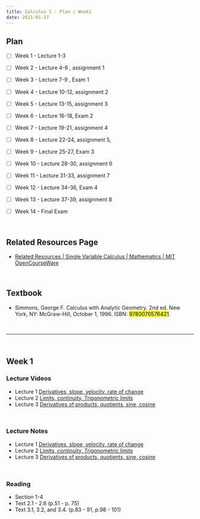 ```yaml
---
title: Calculus 1 - Plan / Week1
date: 2021-01-17
---
```



## Plan 

- [ ] Week 1 - Lecture 1-3 

- [ ] Week 2 - Lecture 4-6 , assignment 1

- [ ] Week 3 - Lecture 7-9 , Exam 1

- [ ] Week 4 - Lecture 10-12, assignment 2

- [ ] Week 5 - Lecture 13-15, assignment 3

- [ ] Week 6 - Lecture 16-18, Exam 2

- [ ] Week 7 - Lecture 19-21, assignment 4

- [ ] Week 8 - Lecture 22-24, assignment 5, 

- [ ] Week 9 - Lecture 25-27, Exam 3

- [ ] Week 10 - Lecture 28-30, assignment 6

- [ ] Week 11 - Lecture 31-33, assignment 7

- [ ] Week 12 - Lecture 34-36,  Exam 4

- [ ] Week 13 - Lecture 37-39,  assignment 8  

- [ ] Week 14 - Final Exam
<br>

## Related Resources Page
* [Related Resources | Single Variable Calculus | Mathematics | MIT OpenCourseWare](https://ocw.mit.edu/courses/mathematics/18-01-single-variable-calculus-fall-2006/related-resources/)
<br>

## Textbook 
* Simmons, George F. Calculus with Analytic Geometry. 2nd ed. New York, NY: McGraw-Hill, October 1, 1996. ISBN: <mark>9780070576421</mark>.
<br>

---
<br>

## Week 1
### Lecture Videos
* Lecture 1  [Derivatives, slope, velocity, rate of change](https://www.youtube.com/watch?v=7K1sB05pE0A&list=PL590CCC2BC5AF3BC1&index=1)
* Lecture 2 [Limits, continuity, Trigonometric limits](https://www.youtube.com/watch?v=ryLdyDrBfvI&list=PL590CCC2BC5AF3BC1&index=2)
* Lecture 3 [Derivatives of products, quotients, sine, cosine](https://www.youtube.com/watch?v=kCPVBl953eY&list=PL590CCC2BC5AF3BC1&index=3)
<br>

### Lecture Notes
* Lecture 1 [Derivatives, slope, velocity, rate of change](https://drive.google.com/file/d/1WZNoDDmrc8HYfUGRS99VMUCRS_DZx-LA/view?usp=sharing)
* Lecture 2 [Limits, continuity, Trigonometric limits](https://drive.google.com/file/d/1I7LiitEr7tIs0Z9_NWWu7RqrXZlRFEHa/view?usp=sharing)
* Lecture 3 [Derivatives of products, quotients, sine, cosine](https://drive.google.com/file/d/14pCR0oNpLy26tV127JTfM3APzVyzN70q/view?usp=sharing)
<br>

### Reading
* Section 1-4
* Text 2.1 - 2.6 (p.51 - p. 75)
* Text 3.1, 3.2, and 3.4. (p.83 - 91, p.98 - 101)
<br>


